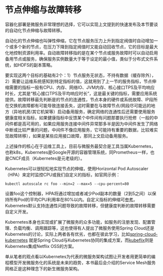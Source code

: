 # 节点伸缩与故障转移

容器化部署是微服务非常理想的选择，它可以实现上文提到的快速发布及本节要谈的自动化节点伸缩与故障转移。

自动化的节点伸缩也叫弹性伸缩，它在节点服务压力上升到指定阀值时自动增加一个或多个新的节点，在压力下降到指定阀值时又能自动回收节点，它的目标是最大化地控制资源利用率。自动故障转移指的是在某个节点或服务故障时可以自动启用备用节点或服务，确保服务实例数量大于等于设定的最小值，类似于分布式文件系统，如HDFS的副本策略。

要实现这两个目标的基础有2个：1）节点服务无状态，不持有数据（缓存除外），2）需要让运维系统感知到特定指标的值，这就用到了上一节的服务指标，节点伸缩需要的指标一般有CPU、内存、网络IO、JVM内存、核心接口TPS及平均响应时长，尤其是“核心接口TPS及平均响应时长”，这是最关键的指标，需要应用系统提供。故障转移最先判断是的节点的连通性，节点本身的硬件或系统故障、IP段所在交换机故障都有可能导致连接丢失，这时需要在与故障节点/网段尽可能远的地方（异地机房/其它机架等）启动备用服务，确定网络的连通性后还需要使用服务健康度相关指标，如果健康指标中反馈某个中件间有问题那要执行抢修（一般的中间件都是高可用的，如果应用服务连接中间件异常那多半是因为中间件发生了网络中断或比较严重的问题，中间件不像应用服务，它可能持有重要的数据，比较难实现故障转移），如果是某些应用接口故障，那同上文启动备用服务。

上述操作的核心在于运维工具上，目前与微服务最契合是工具当属Kubernetes，也称k8s，Kubernetes是Google开源的容器管理系统，同Prometheus一样，也是CNCF成员（Kubernetes是元老级的）。

Kubernetes可以很轻松地实现节点的伸缩，使用Horizontal Pod Autoscaler（HPA）来定时监控CPU或我们自定义的指标，如官网示例：

    kubectl autoscale rc foo --min=2 --max=5 --cpu-percent=80

设置foo这个控制器，HPA将通过增加或者减少Pod副本的数量（2到5之间）以保持所有Pod的平均CPU利用率在80%以内。自定义指标的伸缩可[参考](https://kubernetes.io/docs/tasks/run-application/horizontal-pod-autoscale/#support-for-custom-metrics)。Kubernetes默认支持连通性问题导致的故障转移，但健康度判断的故障转移需要自定义开发。

Kubernetes本身也实现或扩展了微服务的众多功能，如服务的注册发现、配置管理、负载均衡、调用跟踪等，这也使得有人提出了微服务使用Spring Cloud还是Kubernetes的讨论，实际上两者各有优劣，也都在彼此学习，比如[spring-cloud-kubernetes](https://github.com/spring-cloud-incubator/spring-cloud-kubernetes) 就是Spring Cloud与Kubernetes协同的集成方案，而[kubeflix](https://github.com/fabric8io/kubeflix)则是Kubernetes集成Netflix OSS的方案。

单从笔者的观点看以Kubernetes为代表的微服务架构试图让开发者用更简单的编程模型开发微服务化的系统是未来的趋势，本书最后会介绍的Service Mesh服务网格正是这种理念下的新生微服务架构。

